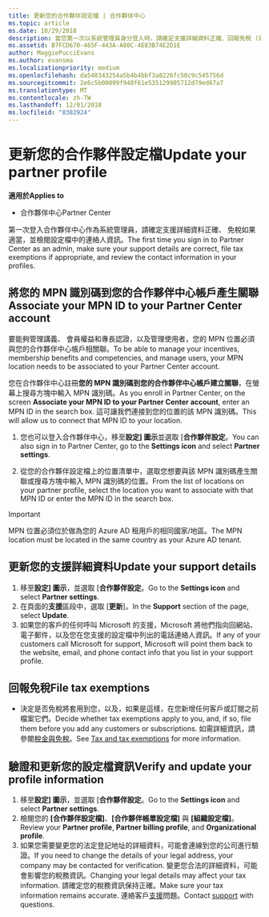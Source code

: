 ```yaml
---
title: 更新您的合作夥伴設定檔 | 合作夥伴中心
ms.topic: article
ms.date: 10/29/2018
description: 當您第一次以系統管理員身分登入時，請確定支援詳細資料正確、回報免稅 (若適用)，並檢閱設定檔中的連絡人資訊。
ms.assetid: B7FCD670-465F-443A-A80C-4E83B74E2D1E
author: MaggiePucciEvans
ms.author: evansma
ms.localizationpriority: medium
ms.openlocfilehash: da548343254a5b4b4bbf3a8226fc50c9c545756d
ms.sourcegitcommit: 2e6c5b00099f948f61e535129905712d79ed67a7
ms.translationtype: MT
ms.contentlocale: zh-TW
ms.lasthandoff: 12/01/2018
ms.locfileid: "8382924"
---
```

# <a name="update-your-partner-profile"></a><span data-ttu-id="84b2d-103">更新您的合作夥伴設定檔</span><span class="sxs-lookup"><span data-stu-id="84b2d-103">Update your partner profile</span></span>

**<span data-ttu-id="84b2d-104">適用於</span><span class="sxs-lookup"><span data-stu-id="84b2d-104">Applies to</span></span>**

- <span data-ttu-id="84b2d-105">合作夥伴中心</span><span class="sxs-lookup"><span data-stu-id="84b2d-105">Partner Center</span></span>

<span data-ttu-id="84b2d-106">第一次登入合作夥伴中心作為系統管理員，請確定支援詳細資料正確、 免稅如果適當，並檢閱設定檔中的連絡人資訊。</span><span class="sxs-lookup"><span data-stu-id="84b2d-106">The first time you sign in to Partner Center as an admin, make sure your support details are correct, file tax exemptions if appropriate, and review the contact information in your profiles.</span></span>

## <a name="associate-your-mpn-id-to-your-partner-center-account"></a><span data-ttu-id="84b2d-107">將您的 MPN 識別碼到您的合作夥伴中心帳戶產生關聯</span><span class="sxs-lookup"><span data-stu-id="84b2d-107">Associate your MPN ID to your Partner Center account</span></span>

<span data-ttu-id="84b2d-108">要能夠管理講義、 會員權益和專長認證，以及管理使用者，您的 MPN 位置必須與您的合作夥伴中心帳戶相關聯。</span><span class="sxs-lookup"><span data-stu-id="84b2d-108">To be able to manage your incentives, membership benefits and competencies, and manage users, your MPN location needs to be associated to your Partner Center account.</span></span>

<span data-ttu-id="84b2d-109">您在合作夥伴中心註冊**您的 MPN 識別碼到您的合作夥伴中心帳戶建立關聯**，在螢幕上搜尋方塊中輸入 MPN 識別碼。</span><span class="sxs-lookup"><span data-stu-id="84b2d-109">As you enroll in Partner Center, on the screen **Associate your MPN ID to your Partner Center account**, enter an MPN ID in the search box.</span></span> <span data-ttu-id="84b2d-110">這可讓我們連接到您的位置的該 MPN 識別碼。</span><span class="sxs-lookup"><span data-stu-id="84b2d-110">This will allow us to connect that MPN ID to your location.</span></span>

1. <span data-ttu-id="84b2d-111">您也可以登入合作夥伴中心，移至**設定] 圖示**並選取 [**合作夥伴設定**。</span><span class="sxs-lookup"><span data-stu-id="84b2d-111">You can also sign in to Partner Center, go to the **Settings icon** and select **Partner settings**.</span></span>

2. <span data-ttu-id="84b2d-112">從您的合作夥伴設定檔上的位置清單中，選取您想要與該 MPN 識別碼產生關聯或搜尋方塊中輸入 MPN 識別碼的位置。</span><span class="sxs-lookup"><span data-stu-id="84b2d-112">From the list of locations on your partner profile, select the location you want to associate with that MPN ID or enter the MPN ID in the search box.</span></span>

>[!IMPORTANT]
><span data-ttu-id="84b2d-113">MPN 位置必須位於做為您的 Azure AD 租用戶的相同國家/地區。</span><span class="sxs-lookup"><span data-stu-id="84b2d-113">The MPN location must be located in the same country as your Azure AD tenant.</span></span>

## <a name="update-your-support-details"></a><span data-ttu-id="84b2d-114">更新您的支援詳細資料</span><span class="sxs-lookup"><span data-stu-id="84b2d-114">Update your support details</span></span>

1. <span data-ttu-id="84b2d-115">移至**設定] 圖示**，並選取 [**合作夥伴設定**。</span><span class="sxs-lookup"><span data-stu-id="84b2d-115">Go to the **Settings icon** and select **Partner settings**.</span></span>
2. <span data-ttu-id="84b2d-116">在頁面的**支援**區段中，選取 [**更新**]。</span><span class="sxs-lookup"><span data-stu-id="84b2d-116">In the **Support** section of the page, select **Update**.</span></span>
3. <span data-ttu-id="84b2d-117">如果您的客戶的任何呼叫 Microsoft 的支援，Microsoft 將他們指向回網站、 電子郵件，以及您在您支援的設定檔中列出的電話連絡人資訊。</span><span class="sxs-lookup"><span data-stu-id="84b2d-117">If any of your customers call Microsoft for support, Microsoft will point them back to the website, email, and phone contact info that you list in your support profile.</span></span>

## <a name="file-tax-exemptions"></a><span data-ttu-id="84b2d-118">回報免稅</span><span class="sxs-lookup"><span data-stu-id="84b2d-118">File tax exemptions</span></span>

- <span data-ttu-id="84b2d-119">決定是否免稅將套用到您，以及，如果是這樣，在您新增任何客戶或訂閱之前檔案它們。</span><span class="sxs-lookup"><span data-stu-id="84b2d-119">Decide whether tax exemptions apply to you, and, if so, file them before you add any customers or subscriptions.</span></span> <span data-ttu-id="84b2d-120">如需詳細資訊，請參閱[稅金與免稅](tax-and-tax-exemptions.md)。</span><span class="sxs-lookup"><span data-stu-id="84b2d-120">See [Tax and tax exemptions](tax-and-tax-exemptions.md) for more information.</span></span>

## <a name="verify-and-update-your-profile-information"></a><span data-ttu-id="84b2d-121">驗證和更新您的設定檔資訊</span><span class="sxs-lookup"><span data-stu-id="84b2d-121">Verify and update your profile information</span></span>

1. <span data-ttu-id="84b2d-122">移至**設定] 圖示**，並選取 [**合作夥伴設定**。</span><span class="sxs-lookup"><span data-stu-id="84b2d-122">Go to the **Settings icon** and select **Partner settings**.</span></span>
1. <span data-ttu-id="84b2d-123">檢閱您的 **\[合作夥伴設定檔\]**、**\[合作夥伴帳單設定檔\]** 與 **\[組織設定檔\]**。</span><span class="sxs-lookup"><span data-stu-id="84b2d-123">Review your **Partner profile**, **Partner billing profile**, and **Organizational profile**.</span></span>
1. <span data-ttu-id="84b2d-124">如果您需要變更您的法定登記地址的詳細資料，可能會連線到您的公司進行驗證。</span><span class="sxs-lookup"><span data-stu-id="84b2d-124">If you need to change the details of your legal address, your company may be contacted for verification.</span></span> <span data-ttu-id="84b2d-125">變更您合法的詳細資料，可能會影響您的稅務資訊。</span><span class="sxs-lookup"><span data-stu-id="84b2d-125">Changing your legal details may affect your tax information.</span></span> <span data-ttu-id="84b2d-126">請確定您的稅務資訊保持正確。</span><span class="sxs-lookup"><span data-stu-id="84b2d-126">Make sure your tax information remains accurate.</span></span> <span data-ttu-id="84b2d-127">連絡客戶[支援](https://partner.microsoft.com/support/contact-support)問題。</span><span class="sxs-lookup"><span data-stu-id="84b2d-127">Contact [support](https://partner.microsoft.com/support/contact-support) with questions.</span></span>